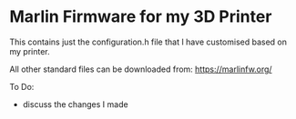 # Marlin Firmware for my 3D Printer

This contains just the configuration.h file that I have customised based on my printer.

All other standard files can be downloaded from: https://marlinfw.org/

To Do:
- discuss the changes I made
